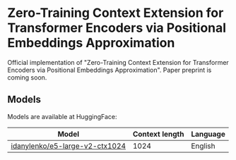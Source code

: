 # Zero-Training Context Extension for Transformer Encoders via Positional Embeddings Approximation
Official implementation of "Zero-Training Context Extension for Transformer Encoders via Positional Embeddings Approximation". Paper preprint is coming soon.

## Models

Models are available at HuggingFace:

|Model|Context length|Language|
|-|-|-|
|[idanylenko/e5-large-v2-ctx1024](https://huggingface.co/idanylenko/e5-large-v2-ctx1024)|1024|English|
